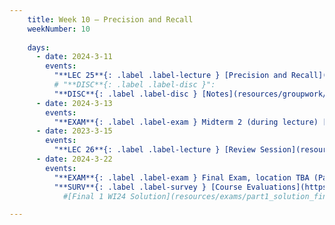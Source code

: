```yaml
---
    title: Week 10 – Precision and Recall
    weekNumber: 10
    
    days:
      - date: 2024-3-11
        events:
          "**LEC 25**{: .label .label-lecture } [Precision and Recall](resources/lecture/lec25.pdf) [✏️](resources/lecture/lec25-marked.pdf) ":
          # "**DISC**{: .label .label-disc }":
          "**DISC**{: .label .label-disc } [Notes](resources/groupwork/groupwork_notes.pdf)":
      - date: 2024-3-13
        events:
          "**EXAM**{: .label .label-exam } Midterm 2 (during lecture) [Mock Midterm](resources/lecture/mockmidterm2.pdf) [Mock Midterm Solution](resources/exams/mockmidterm2sol.pdf) [Midterm 2](resources/exams/wi24_midterm_2.pdf) [Midterm 2 WI24 Solution](resources/exams/midterm2_solution_WI24.pdf) ":
      - date: 2023-3-15
        events:
          "**LEC 26**{: .label .label-lecture } [Review Session](resources/exams/extra_practice_part1_solutions.pdf) ":
      - date: 2024-3-22
        events:
          "**EXAM**{: .label .label-exam } Final Exam, location TBA (Part 1 at 11:30am, Part 2 at 1:00pm) [🪑](resources/exams/seating_final.pdf) [📝](resources/exams/reference_final1.pdf)":
          "**SURV**{: .label .label-survey } [Course Evaluations](https://academicaffairs.ucsd.edu/Modules/Evals?e11210304)":
            #[Final 1 WI24 Solution](resources/exams/part1_solution_final.pdf) [Final 2 WI24 Solution](resources/exams/part2_solution_final.pdf) 

---
```

